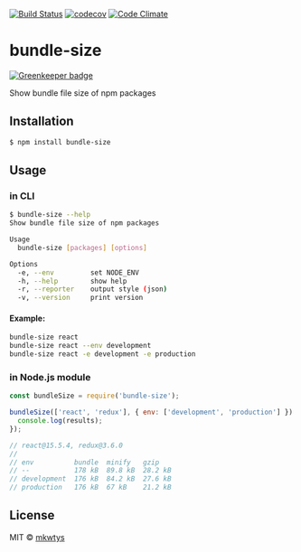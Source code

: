 [![Build Status](https://travis-ci.org/mkwtys/bundle-size.svg?branch=master)](https://travis-ci.org/mkwtys/bundle-size)
[![codecov](https://codecov.io/gh/mkwtys/bundle-size/branch/master/graph/badge.svg)](https://codecov.io/gh/mkwtys/bundle-size)
[![Code Climate](https://codeclimate.com/github/mkwtys/bundle-size/badges/gpa.svg)](https://codeclimate.com/github/mkwtys/bundle-size)

# bundle-size

[![Greenkeeper badge](https://badges.greenkeeper.io/mkwtys/bundle-size.svg)](https://greenkeeper.io/)

Show bundle file size of npm packages

## Installation

```sh
$ npm install bundle-size
```

## Usage

### in CLI

```sh
$ bundle-size --help
Show bundle file size of npm packages

Usage
  bundle-size [packages] [options]

Options
  -e, --env         set NODE_ENV
  -h, --help        show help
  -r, --reporter    output style (json)
  -v, --version     print version
```

#### Example:

```sh
bundle-size react
bundle-size react --env development
bundle-size react -e development -e production
```

### in Node.js module

```js
const bundleSize = require('bundle-size');

bundleSize(['react', 'redux'], { env: ['development', 'production'] }).then((results) => {
  console.log(results);
});

// react@15.5.4, redux@3.6.0
//
// env          bundle  minify   gzip
// --           178 kB  89.8 kB  28.2 kB
// development  176 kB  84.2 kB  27.6 kB
// production   176 kB  67 kB    21.2 kB
```

## License

MIT © [mkwtys](https://github.com/mkwtys)

